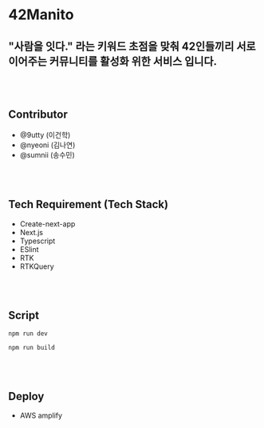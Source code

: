 # 42Manito

## "사람을 잇다." 라는 키워드 초점을 맞춰 42인들끼리 서로 이어주는 커뮤니티를 활성화 위한 서비스 입니다.

<br />
<br />

## Contributor

- @9utty (이건학)
- @nyeoni (김나연)
- @sumnii (송수민)

<br />
<br />

## Tech Requirement (Tech Stack)

- Create-next-app
- Next.js
- Typescript
- ESlint
- RTK
- RTKQuery

<br />
<br />

## Script

```
npm run dev
```

```
npm run build
```

<br />
<br />

## Deploy

- AWS amplify
